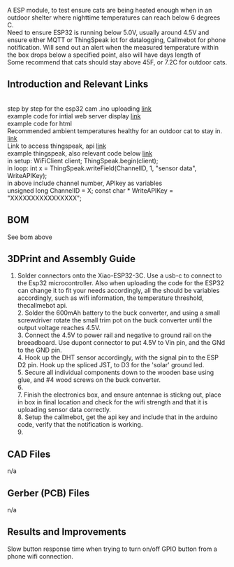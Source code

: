 
A ESP module, to test ensure cats are being heated enough when in an outdoor shelter where nighttime temperatures can reach below 6 degrees C. 
<br> Need to ensure ESP32 is running below 5.0V, usually around 4.5V and ensure either MQTT or ThingSpeak iot for datalogging, Callmebot for phone notification. Will send out an alert when the measured temperature within the box drops below a specified point, also will have days length of 
<br> Some recommend that cats should stay above 45F, or 7.2C for outdoor cats. 
<br>


## Introduction and Relevant Links
<br> step by step for the esp32 cam .ino uploading [link](https://www.youtube.com/watch?v=7-3piBHV1W0)
<br> example code for intial web server display [link](https://lastminuteengineers.com/esp32-dht11-dht22-web-server-tutorial/)
<br> example code for html 
<br> Recommended ambient temperatures healthy for an outdoor cat to stay in. [link](https://gallant.com/blog/how-cold-is-too-cold-for-your-cat-to-stay-outside/)
<br> Link to access thingspeak, api [link](https://thingspeak.com/channels/2362352/api_keys)
<br> example thingspeak, also relevant code below [link](https://randomnerdtutorials.com/esp32-thingspeak-publish-arduino/)
<br> in setup: 
  WiFiClient client; ThingSpeak.begin(client); 
<br> in loop: int x = ThingSpeak.writeField(ChannelID, 1, "sensor data", WriteAPIKey);
<br> in above include channel number, APIkey as variables
<br> unsigned long ChannelID = X;
const char * WriteAPIKey = "XXXXXXXXXXXXXXXX";



## BOM
See bom above


## 3DPrint and Assembly Guide
1. Solder connectors onto the Xiao-ESP32-3C. Use a usb-c to connect to the Esp32 microcontroller. Also when uploading the code for the ESP32 can change it to fit your needs accordingly, all the should be variables accordingly, such as wifi information, the temperature threshold, thecallmebot api.
<br> 2. Solder the 600mAh battery to the buck converter, and using a small screwdriver rotate the small trim pot on the buck converter until the output voltage reaches 4.5V. 
<br> 3. Connect the 4.5V to power rail and negative to ground rail on the breeadboard. Use dupont connector to put 4.5V to Vin pin, and the GNd to the GND pin.
<br> 4. Hook up the DHT sensor accordingly, with the signal pin to the ESP D2 pin. Hook up the spliced JST, to D3 for the 'solar' ground led. 
<br> 5. Secure all individual components down to the wooden base using glue, and #4 wood screws on the buck converter.
<br> 6.
<br> 7. Finish the electronics box, and ensure antennae is stickng out, place in box in final location and check for the wifi strength and that it is uploading sensor data correctly.
<br> 8. Setup the callmebot, get the api key and include that in the arduino code, verify that the notification is working.
<br> 9.



## CAD Files
n/a

## Gerber (PCB) Files
n/a

## Results and Improvements
Slow button response time when trying to turn on/off GPIO button from a phone wifi connection.
</br> 
</br> 
